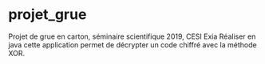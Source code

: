 # projet_grue

Projet de grue en carton, séminaire scientifique 2019, CESI Exia
Réaliser en java cette application permet de décrypter un code chiffré avec la méthode XOR.
